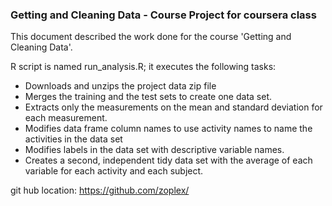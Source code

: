 ### Getting and Cleaning Data - Course Project for coursera class


This document described the work done for the course 'Getting and Cleaning Data'. 

R script is named run_analysis.R; it executes the following tasks:

- Downloads and unzips the project data zip file
- Merges the training and the test sets to create one data set.
- Extracts only the measurements on the mean and standard deviation for each measurement.
- Modifies data frame column names to use activity names to name the activities in the data set
- Modifies labels in the data set with descriptive variable names.
- Creates a second, independent tidy data set with the average of each variable for each activity and each subject.


git hub location: https://github.com/zoplex/


